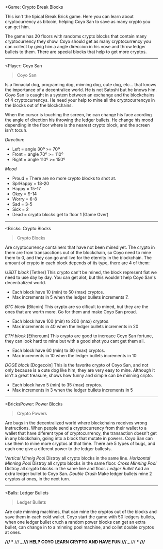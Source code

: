 <Game: Crypto Break Blocks

This isn't the tipical Break Brick game. Here you can learn about cryptocurrency as bitcoin, helping Coyo San to save as many crypto you can get him.

The game has 20 floors with randoms crypto blocks that contain many cryptocurrency they show. Coyo should get as many cryptocurrency you can collect by givig him a angle direccion in his nose and throw ledger bullets to them. There are special blocks that help to get more cryptos.

---

<Player: Coyo San

> Coyo San

Is a finnacial dog, programing dog, minning dog, cute dog, etc... that knows the importance of a decentralice world. He is not Satoshi but he knows him. Coyo San is caught in a system between an exchange and the blockchains of 4 cryptocurrencys. He need your help to mine all the cryptocurrencys in the blocks out of the blockchains.

When the cursor is touching the screen, he can change his face acording the angle of direction his throwing the ledger bullets. He change his mood depending in the floor where is the nearest crypto block, and the screen isn't tocuh.

_Direction:_

- Left = angle 30º >= 70º
- Front = angle 70º >= 110º
- Right = angle 110º >= 150º

_Mood_

- Proud = There are no more crypto blocks to shot at.
- SprHappy = 18-20
- Happy = 15-17
- Okey = 9-14
- Worry = 6-8
- Sad = 3-5
- Sick = 2
- Dead = crypto blocks get to floor 1 (Game Over)

---

<Bricks: Crypto Blocks

> Crypto Blocks

Are cryptocurrency containers that have not been mined yet. The crypto in them are from transacctions out of the blockchain, so Coyo need to mine them to 0, and they can go and live for the eternity in the blockchain. The amount of crypto in each block depends of its type, there are 4 of them:

_USDT block_
[Tether] This crypto can't be mined, the block represent fiat we need to use day by day. You can get alot, but this wouldn't help Coyo San's decentralized world.

- Each block have 10 (min) to 50 (max) cryptos.
- Max increments in 5 when the ledger bullets increments 7.

_BTC block_
[Bitcoin] This crypto are so dificult to mined, but they are the ones that are worth more. Go for them and make Coyo San proud.

- Each block have 100 (min) to 200 (max) cryptos.
- Max increments in 40 when the ledger bullets increments in 20

_ETH block_
[Ethereum] This crypto are good to increace Coyo San fortune, they can look hard to mine but with a good shot you cant get them all.

- Each block have 60 (min) to 80 (max) cryptos.
- Max increments in 10 when the ledger bullets increments in 10

_DOGE block_
[Dogecoin] This is the favorite crypto of Coyo San, and not only because is a cute dog like him, they are very easy to mine. Although it isn't a great treasure, shows how funny and simple can be minning cripto.

- Each block have 5 (min) to 35 (max) cryptos.
- Max increments in 3 when the ledger bullets increments in 5

---

<BricksPower: Power Blocks

> Crypto Powers

Are bugs in the decentralized world where blockchains receives wrong instructions. When people send a cryptocurrency from their wallet to a wallet that have diferent type of cryptocurrency, the transaction doesn't get in any blockchain, going into a block that mutate in powers. Coyo San can use them to mine more cryptos at that time. There are 5 types of bugs, and each one give a diferent power to the ledger bullests.

_Vertical Minnig Pool_ Distroy all crypto blocks in the same line.
_Horizontal Minning Pool_ Distroy all crypto blocks in the same floor.
_Cross Minning Pool_ Distroy all crypto blocks in the same line and floor.
_Ledger Bullet_ Add an extra ledger bullet to Coyo San.
_Double Crush_ Make ledger bullets mine 2 cryptos at ones, in the next turn.

---

<Balls: Ledger Bullets

> Ledger Bullets

Are cute minning machines, that can mine the cryptos out of the blocks and save them in each cold wallet. Coyo start the game with 50 ledgers bullets, when one ledger bullet cruch a random power blocks can get an extra bullet, can change in to a minning pool machine, and collet double cryptos at ones.

**/// \*** /// **_ /// HELP COYO LEARN CRYPTO AND HAVE FUN /// _** /// **\* ///**
